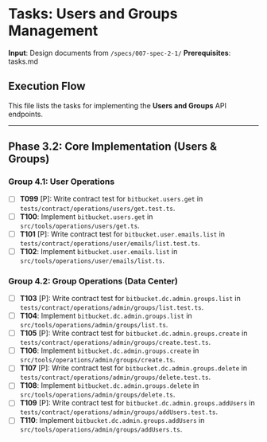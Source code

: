 # Tasks: Users and Groups Management

**Input**: Design documents from `/specs/007-spec-2-1/`
**Prerequisites**: tasks.md

## Execution Flow
This file lists the tasks for implementing the **Users and Groups** API endpoints.

---

## Phase 3.2: Core Implementation (Users & Groups)

### Group 4.1: User Operations
- [ ] **T099** [P]: Write contract test for `bitbucket.users.get` in `tests/contract/operations/users/get.test.ts`.
- [ ] **T100**: Implement `bitbucket.users.get` in `src/tools/operations/users/get.ts`.
- [ ] **T101** [P]: Write contract test for `bitbucket.user.emails.list` in `tests/contract/operations/user/emails/list.test.ts`.
- [ ] **T102**: Implement `bitbucket.user.emails.list` in `src/tools/operations/user/emails/list.ts`.

### Group 4.2: Group Operations (Data Center)
- [ ] **T103** [P]: Write contract test for `bitbucket.dc.admin.groups.list` in `tests/contract/operations/admin/groups/list.test.ts`.
- [ ] **T104**: Implement `bitbucket.dc.admin.groups.list` in `src/tools/operations/admin/groups/list.ts`.
- [ ] **T105** [P]: Write contract test for `bitbucket.dc.admin.groups.create` in `tests/contract/operations/admin/groups/create.test.ts`.
- [ ] **T106**: Implement `bitbucket.dc.admin.groups.create` in `src/tools/operations/admin/groups/create.ts`.
- [ ] **T107** [P]: Write contract test for `bitbucket.dc.admin.groups.delete` in `tests/contract/operations/admin/groups/delete.test.ts`.
- [ ] **T108**: Implement `bitbucket.dc.admin.groups.delete` in `src/tools/operations/admin/groups/delete.ts`.
- [ ] **T109** [P]: Write contract test for `bitbucket.dc.admin.groups.addUsers` in `tests/contract/operations/admin/groups/addUsers.test.ts`.
- [ ] **T110**: Implement `bitbucket.dc.admin.groups.addUsers` in `src/tools/operations/admin/groups/addUsers.ts`.
